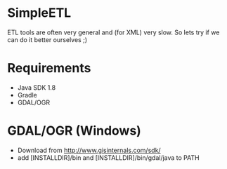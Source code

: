 SimpleETL
=========
ETL tools are often very general and (for XML) very slow. So lets try if we can do it better ourselves ;)

Requirements
============
* Java SDK 1.8
* Gradle
* GDAL/OGR

GDAL/OGR (Windows)
==================
* Download from http://www.gisinternals.com/sdk/
* add [INSTALLDIR]/bin and [INSTALLDIR]/bin/gdal/java to PATH
